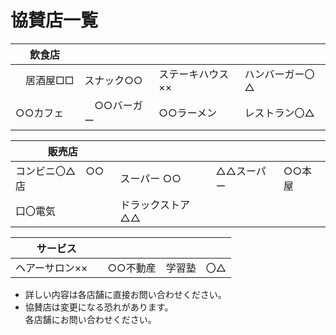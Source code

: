 # 協賛店一覧<br>

|   飲食店    |      |   |      |
| ----    | ---- | ------  |   ---- |
|　居酒屋□□　| スナック○○  | ステーキハウス　×× | ハンバーガー〇△　 | 
|  ○○カフェ　 | 　○○バーガー　 |  ○○ラーメン |レストラン〇△　　  |


| 販売店　　　 |    |  |    |
| ------ | ---- | ----- | -------|
| コンビニ〇△　○○店 | スーパー ○○  |   △△スーパー      |   ○○本屋    |
|  口〇電気| ドラックストア△△  |

| サービス   |      |  |  
|   ------  | ---- | ---- | 
|  ヘアーサロン××　| ○○不動産 | 学習塾　〇△ |   

* 詳しい内容は各店舗に直接お問い合わせください。
* 協賛店は変更になる恐れがあります。<br>
各店舗にお問い合わせください。
